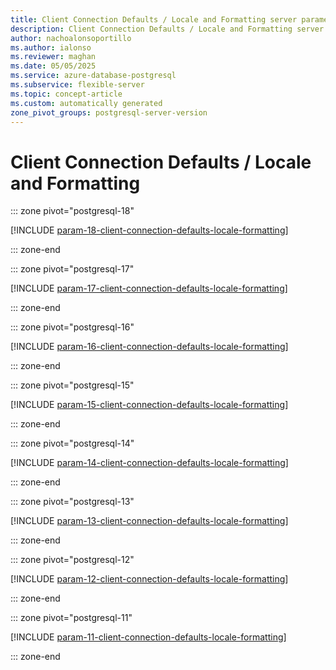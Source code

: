 ```yaml
---
title: Client Connection Defaults / Locale and Formatting server parameters
description: Client Connection Defaults / Locale and Formatting server parameters for Azure Database for PostgreSQL flexible server.
author: nachoalonsoportillo
ms.author: ialonso
ms.reviewer: maghan
ms.date: 05/05/2025
ms.service: azure-database-postgresql
ms.subservice: flexible-server
ms.topic: concept-article
ms.custom: automatically generated
zone_pivot_groups: postgresql-server-version
---
```

# Client Connection Defaults / Locale and Formatting


::: zone pivot="postgresql-18"

[!INCLUDE [param-18-client-connection-defaults-locale-formatting](./includes/param-18-client-connection-defaults-locale-formatting.md)]

::: zone-end


::: zone pivot="postgresql-17"

[!INCLUDE [param-17-client-connection-defaults-locale-formatting](./includes/param-17-client-connection-defaults-locale-formatting.md)]

::: zone-end


::: zone pivot="postgresql-16"

[!INCLUDE [param-16-client-connection-defaults-locale-formatting](./includes/param-16-client-connection-defaults-locale-formatting.md)]

::: zone-end


::: zone pivot="postgresql-15"

[!INCLUDE [param-15-client-connection-defaults-locale-formatting](./includes/param-15-client-connection-defaults-locale-formatting.md)]

::: zone-end


::: zone pivot="postgresql-14"

[!INCLUDE [param-14-client-connection-defaults-locale-formatting](./includes/param-14-client-connection-defaults-locale-formatting.md)]

::: zone-end


::: zone pivot="postgresql-13"

[!INCLUDE [param-13-client-connection-defaults-locale-formatting](./includes/param-13-client-connection-defaults-locale-formatting.md)]

::: zone-end


::: zone pivot="postgresql-12"

[!INCLUDE [param-12-client-connection-defaults-locale-formatting](./includes/param-12-client-connection-defaults-locale-formatting.md)]

::: zone-end


::: zone pivot="postgresql-11"

[!INCLUDE [param-11-client-connection-defaults-locale-formatting](./includes/param-11-client-connection-defaults-locale-formatting.md)]

::: zone-end


